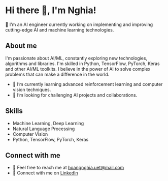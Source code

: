 # Hi there 👋, I'm Nghia!

🔭 I'm an AI engineer currently working on implementing and improving cutting-edge AI and machine learning technologies.

## About me 

I'm passionate about AI/ML, constantly exploring new technologies, algorithms and libraries. I'm skilled in Python, TensorFlow, PyTorch, Keras and other AI/ML toolkits. I believe in the power of AI to solve complex problems that can make a difference in the world.

- 🌱 I’m currently learning advanced reinforcement learning and computer vision techniques.
- 🤔 I’m looking for challenging AI projects and collaborations.

## Skills 

- Machine Learning, Deep Learning
- Natural Language Processing
- Computer Vision
- Python, TensorFlow, PyTorch, Keras


## Connect with me

- 📩 Feel free to reach me at hoangnghia.uet@mail.com
- 💼 Connect with me on [LinkedIn]([linkedin-profile-link](https://www.linkedin.com/in/deptraicucmanh/)https://www.linkedin.com/in/deptraicucmanh/)
